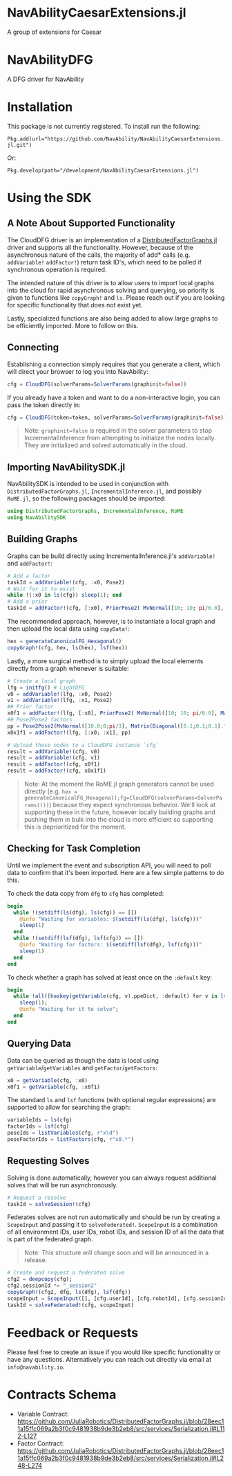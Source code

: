 # NavAbilityCaesarExtensions.jl

A group of extensions for Caesar

# NavAbilityDFG
A DFG driver for NavAbility

# Installation

This package is not currently registered. To install run the following:

```Pkg.add(url="https://github.com/NavAbility/NavAbilityCaesarExtensions.jl.git")```

Or:

```Pkg.develop(path="/development/NavAbilityCaesarExtensions.jl")```

# Using the SDK

## A Note About Supported Functionality

The CloudDFG driver is an implementation of a [DistributedFactorGraphs.jl](https://github.com/JuliaRobotics/DistributedFactorGraphs.jl) driver and supports all the functionality. However, because of the asynchronous nature of the calls, the majority of add* calls (e.g. `addVariable!` `addFactor!`) return task ID's, which need to be polled if synchronous operation is required.

The intended nature of this driver is to allow users to import local graphs into the cloud for rapid asynchronous solving and querying, so priority is given to functions like `copyGraph!` and `ls`. Please reach out if you are looking for specific functionality that does not exist yet.

Lastly, specialized functions are also being added to allow large graphs to be efficiently imported. More to follow on this.

## Connecting

Establishing a connection simply requires that you generate a client, which will direct your browser to log you into NavAbility:

```julia
cfg = CloudDFG(solverParams=SolverParams(graphinit=false))
```

If you already have a token and want to do a non-interactive login, you can pass the token directly in:

```julia
cfg = CloudDFG(token=token, solverParams=SolverParams(graphinit=false))
```

> Note: `graphinit=false` is required in the solver parameters to stop IncrementalInference from attempting to initialize the nodes locally. They are initialized and solved automatically in the cloud.

## Importing NavAbilitySDK.jl

NavAbilitySDK is intended to be used in conjunction with `DistributedFactorGraphs.jl`, `IncrementalInference.jl`, and possibly `RoME.jl`, so the following packages should be imported:

```julia
using DistributedFactorGraphs, IncrementalInference, RoME
using NavAbilitySDK
```

## Building Graphs

Graphs can be build directly using IncrementalInference.jl's `addVariable!` and `addFactor!`:

```julia
# Add a factor
taskId = addVariable!(cfg, :x0, Pose2)
# Wait for it to exist
while !(:x0 in ls(cfg)) sleep(1); end
# Add a prior
taskId = addFactor!(cfg, [:x0], PriorPose2( MvNormal([10; 10; pi/6.0], Matrix(Diagonal([0.1;0.1;0.05].^2))) ) ) 
```

The recommended approach, however, is to instantiate a local graph and then upload the local data using `copyData!`:

```julia
hex = generateCanonicalFG_Hexagonal()
copyGraph!(cfg, hex, ls(hex), lsf(hex))
```

Lastly, a more surgical method is to simply upload the local elements directly from a graph whenever is suitable:

```julia
# Create a local graph
lfg = initfg() # LightDFG
v0 = addVariable!(lfg, :x0, Pose2)
v1 = addVariable!(lfg, :x1, Pose2)
## Prior factor
x0f1 = addFactor!(lfg, [:x0], PriorPose2( MvNormal([10; 10; pi/6.0], Matrix(Diagonal([0.1;0.1;0.05].^2))) ) ) 
## Pose2Pose2 factors
pp = Pose2Pose2(MvNormal([10.0;0;pi/3], Matrix(Diagonal([0.1;0.1;0.1].^2))))
x0x1f1 = addFactor!(lfg, [:x0; :x1], pp)

# Upload these nodes to a CloudDFG instance `cfg`
result = addVariable!(cfg, v0)
result = addVariable!(cfg, v1)
result = addFactor!(cfg, x0f1)
result = addFactor!(cfg, x0x1f1)
```

> Note: At the moment the RoME.jl graph generators cannot be used directly (e.g. ```hex = generateCanonicalFG_Hexagonal(;fg=CloudDFG(solverParams=SolverParams()))```) because they expect synchronous behavior. We'll look at supporting these in the future, however locally building graphs and pushing them in bulk into the cloud is more efficient so supporting this is deprioritized for the moment.

## Checking for Task Completion

Until we implement the event and subscription API, you will need to poll data to confirm that it's been imported. Here are a few simple patterns to do this.

To check the data copy from `dfg` to `cfg` has completed:

```julia
begin
  while !(setdiff(ls(dfg), ls(cfg)) == []) 
    @info "Waiting for variables: $(setdiff(ls(dfg), ls(cfg)))"
    sleep(1)
  end
  while !(setdiff(lsf(dfg), lsf(cfg)) == []) 
    @info "Waiting for factors: $(setdiff(lsf(dfg), lsf(cfg)))"
    sleep(1)
  end
end
```

To check whether a graph has solved at least once on the `:default` key:

```julia
begin
  while !all([haskey(getVariable(cfg, v).ppeDict, :default) for v in ls(cfg)]) 
    sleep(1); 
    @info "Waiting for it to solve"; 
  end
end
```

## Querying Data

Data can be queried as though the data is local using `getVariable`/`getVariables` and `getFactor`/`getFactors`:

```julia
x0 = getVariable(cfg, :x0)
x0f1 = getVariable(cfg, :x0f1)
```

The standard `ls` and `lsf` functions (with optional regular expressions) are supported to allow for searching the graph:

```julia
variableIds = ls(cfg)
factorIds = lsf(cfg)
poseIds = listVariables(cfg, r"x\d")
poseFactorIds = listFactors(cfg, r"x0.*")
```

## Requesting Solves

Solving is done automatically, however you can always request additional solves that will be run asynchronously.

```julia
# Request a resolve
taskId = solveSession!(cfg)
```

Federates solves are not run automatically and should be run by creating a `ScopeInput` and passing it to `solveFederated!`. `ScopeInput` is a combination of all environment IDs, user IDs, robot IDs, and session ID of all the data that is part of the federated graph.

> Note: This structure will change soon and will be announced in a release.


```julia
# Create and request a federated solve
cfg2 = deepcopy(cfg);
cfg2.sessionId *= "_session2"
copyGraph!(cfg2, dfg, ls(dfg), lsf(dfg))
scopeInput = ScopeInput([], [cfg.userId], [cfg.robotId], [cfg.sessionId, cfg2.sessionId])
taskId = solveFederated!(cfg, scopeInput)
```

# Feedback or Requests

Please feel free to create an issue if you would like specific functionality or have any questions. Alternatively you can reach out directly via email at `info@navability.io`.

# Contracts Schema

- Variable Contract: https://github.com/JuliaRobotics/DistributedFactorGraphs.jl/blob/28eec11a15ffc069a2b3f0c9481938b9de3b2eb8/src/services/Serialization.jl#L112-L127
- Factor Contract: https://github.com/JuliaRobotics/DistributedFactorGraphs.jl/blob/28eec11a15ffc069a2b3f0c9481938b9de3b2eb8/src/services/Serialization.jl#L248-L274
